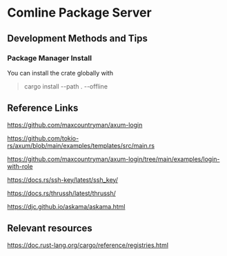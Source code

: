 # Comline Package Server


## Development Methods and Tips


### Package Manager Install
You can install the crate globally with
> cargo install --path . --offline



## Reference Links
https://github.com/maxcountryman/axum-login

https://github.com/tokio-rs/axum/blob/main/examples/templates/src/main.rs

https://github.com/maxcountryman/axum-login/tree/main/examples/login-with-role

https://docs.rs/ssh-key/latest/ssh_key/

https://docs.rs/thrussh/latest/thrussh/

https://djc.github.io/askama/askama.html


## Relevant resources

https://doc.rust-lang.org/cargo/reference/registries.html
